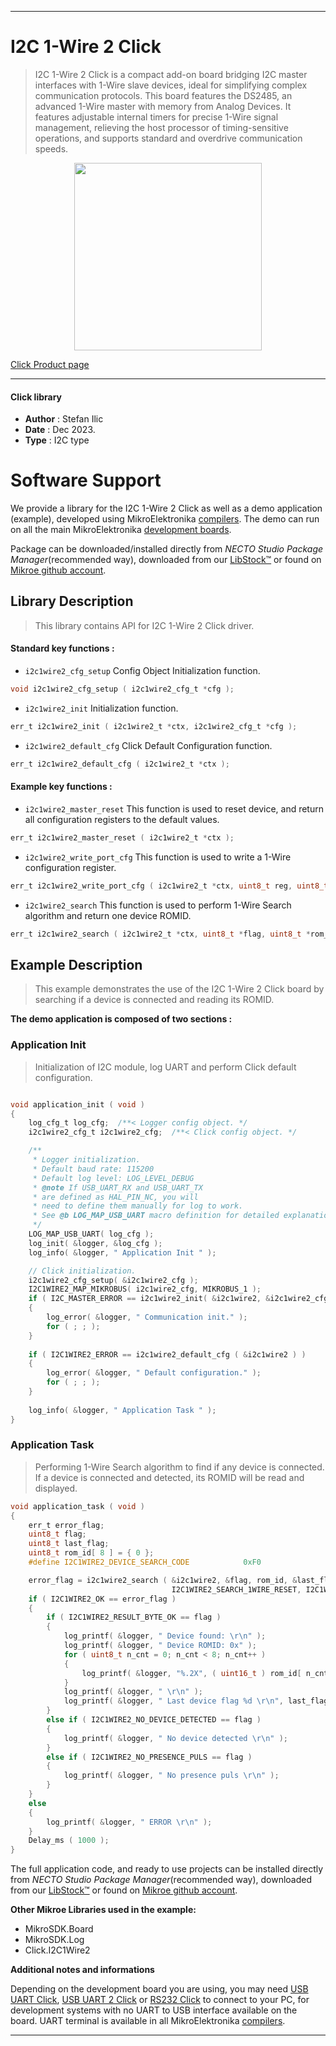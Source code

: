 
---
# I2C 1-Wire 2  Click

> I2C 1-Wire 2 Click is a compact add-on board bridging I2C master interfaces with 1-Wire slave devices, ideal for simplifying complex communication protocols. This board features the DS2485, an advanced 1-Wire master with memory from Analog Devices. It features adjustable internal timers for precise 1-Wire signal management, relieving the host processor of timing-sensitive operations, and supports standard and overdrive communication speeds.

<p align="center">
  <img src="https://download.mikroe.com/images/click_for_ide/i2c1wire2_click.png" height=300px>
</p>

[Click Product page](https://www.mikroe.com/i2c-1-wire-2-click)

---


#### Click library

- **Author**        : Stefan Ilic
- **Date**          : Dec 2023.
- **Type**          : I2C type


# Software Support

We provide a library for the I2C 1-Wire 2  Click
as well as a demo application (example), developed using MikroElektronika
[compilers](https://www.mikroe.com/necto-studio).
The demo can run on all the main MikroElektronika [development boards](https://www.mikroe.com/development-boards).

Package can be downloaded/installed directly from *NECTO Studio Package Manager*(recommended way), downloaded from our [LibStock&trade;](https://libstock.mikroe.com) or found on [Mikroe github account](https://github.com/MikroElektronika/mikrosdk_click_v2/tree/master/clicks).

## Library Description

> This library contains API for I2C 1-Wire 2  Click driver.

#### Standard key functions :

- `i2c1wire2_cfg_setup` Config Object Initialization function.
```c
void i2c1wire2_cfg_setup ( i2c1wire2_cfg_t *cfg );
```

- `i2c1wire2_init` Initialization function.
```c
err_t i2c1wire2_init ( i2c1wire2_t *ctx, i2c1wire2_cfg_t *cfg );
```

- `i2c1wire2_default_cfg` Click Default Configuration function.
```c
err_t i2c1wire2_default_cfg ( i2c1wire2_t *ctx );
```

#### Example key functions :

- `i2c1wire2_master_reset` This function is used to reset device, and return all configuration registers to the default values.
```c
err_t i2c1wire2_master_reset ( i2c1wire2_t *ctx );
```

- `i2c1wire2_write_port_cfg` This function is used to write a 1-Wire configuration register.
```c
err_t i2c1wire2_write_port_cfg ( i2c1wire2_t *ctx, uint8_t reg, uint8_t *data_in );
```

- `i2c1wire2_search` This function is used to perform 1-Wire Search algorithm and return one device ROMID.
```c
err_t i2c1wire2_search ( i2c1wire2_t *ctx, uint8_t *flag, uint8_t *rom_id, uint8_t *last_flag, uint8_t param_data, uint8_t command_code );
```

## Example Description

> This example demonstrates the use of the I2C 1-Wire 2 Click board
  by searching if a device is connected and reading its ROMID.

**The demo application is composed of two sections :**

### Application Init

> Initialization of I2C module, log UART and perform Click default configuration.

```c

void application_init ( void ) 
{
    log_cfg_t log_cfg;  /**< Logger config object. */
    i2c1wire2_cfg_t i2c1wire2_cfg;  /**< Click config object. */

    /** 
     * Logger initialization.
     * Default baud rate: 115200
     * Default log level: LOG_LEVEL_DEBUG
     * @note If USB_UART_RX and USB_UART_TX 
     * are defined as HAL_PIN_NC, you will 
     * need to define them manually for log to work. 
     * See @b LOG_MAP_USB_UART macro definition for detailed explanation.
     */
    LOG_MAP_USB_UART( log_cfg );
    log_init( &logger, &log_cfg );
    log_info( &logger, " Application Init " );

    // Click initialization.
    i2c1wire2_cfg_setup( &i2c1wire2_cfg );
    I2C1WIRE2_MAP_MIKROBUS( i2c1wire2_cfg, MIKROBUS_1 );
    if ( I2C_MASTER_ERROR == i2c1wire2_init( &i2c1wire2, &i2c1wire2_cfg ) ) 
    {
        log_error( &logger, " Communication init." );
        for ( ; ; );
    }
    
    if ( I2C1WIRE2_ERROR == i2c1wire2_default_cfg ( &i2c1wire2 ) )
    {
        log_error( &logger, " Default configuration." );
        for ( ; ; );
    }
    
    log_info( &logger, " Application Task " );
}

```

### Application Task

> Performing 1-Wire Search algorithm to find if any device is connected.
 If a device is connected and detected, its ROMID will be read and displayed.

```c
void application_task ( void ) 
{
    err_t error_flag;
    uint8_t flag;
    uint8_t last_flag;
    uint8_t rom_id[ 8 ] = { 0 };
    #define I2C1WIRE2_DEVICE_SEARCH_CODE            0xF0

    error_flag = i2c1wire2_search ( &i2c1wire2, &flag, rom_id, &last_flag, I2C1WIRE2_SEARCH_RESET | 
                                    I2C1WIRE2_SEARCH_1WIRE_RESET, I2C1WIRE2_DEVICE_SEARCH_CODE );
    if ( I2C1WIRE2_OK == error_flag )
    {   
        if ( I2C1WIRE2_RESULT_BYTE_OK == flag )
        {
            log_printf( &logger, " Device found: \r\n" );
            log_printf( &logger, " Device ROMID: 0x" );
            for ( uint8_t n_cnt = 0; n_cnt < 8; n_cnt++ )
            {
                log_printf( &logger, "%.2X", ( uint16_t ) rom_id[ n_cnt ] );
            }
            log_printf( &logger, " \r\n" );
            log_printf( &logger, " Last device flag %d \r\n", last_flag );
        }
        else if ( I2C1WIRE2_NO_DEVICE_DETECTED == flag )
        {
            log_printf( &logger, " No device detected \r\n" );
        }
        else if ( I2C1WIRE2_NO_PRESENCE_PULS == flag )
        {
            log_printf( &logger, " No presence puls \r\n" );
        }
    }
    else 
    {
        log_printf( &logger, " ERROR \r\n" );
    }
    Delay_ms ( 1000 );
}
```

The full application code, and ready to use projects can be installed directly from *NECTO Studio Package Manager*(recommended way), downloaded from our [LibStock&trade;](https://libstock.mikroe.com) or found on [Mikroe github account](https://github.com/MikroElektronika/mikrosdk_click_v2/tree/master/clicks).

**Other Mikroe Libraries used in the example:**

- MikroSDK.Board
- MikroSDK.Log
- Click.I2C1Wire2

**Additional notes and informations**

Depending on the development board you are using, you may need
[USB UART Click](https://www.mikroe.com/usb-uart-click),
[USB UART 2 Click](https://www.mikroe.com/usb-uart-2-click) or
[RS232 Click](https://www.mikroe.com/rs232-click) to connect to your PC, for
development systems with no UART to USB interface available on the board. UART
terminal is available in all MikroElektronika
[compilers](https://shop.mikroe.com/compilers).

---
